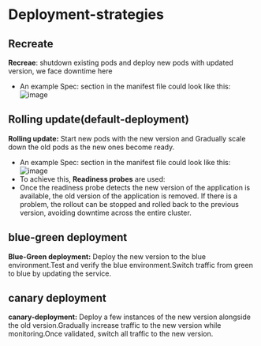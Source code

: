 # Deployment-strategies

## Recreate 

**Recreae**: shutdown existing pods and deploy new pods with updated version, we face downtime here
- An example Spec: section in the manifest file could look like this:
![image](https://github.com/user-attachments/assets/fe7c0b67-d575-4f47-b80f-5507f4944e6f)

## Rolling update(default-deployment)

**Rolling update:** Start new pods with the new version and Gradually scale down the old pods as the new ones become ready.
 - An example Spec: section in the manifest file could look like this:
![image](https://github.com/user-attachments/assets/0fd6f749-c5bb-4175-b3dc-c541d6f8bec5)
- To achieve this, **Readiness probes** are used:
- Once the readiness probe detects the new version of the application is available, the old version of the application is removed. If there is a problem, the rollout can be stopped and rolled back to the previous version, avoiding downtime across the entire cluster.

## blue-green deployment

**Blue-Green deployment:** Deploy the new version to the blue environment.Test and verify the blue environment.Switch traffic from green to blue by updating the service.


## canary deployment

**canary-deployment:** Deploy a few instances of the new version alongside the old version.Gradually increase traffic to the new version while monitoring.Once validated, switch all traffic to the new version.
